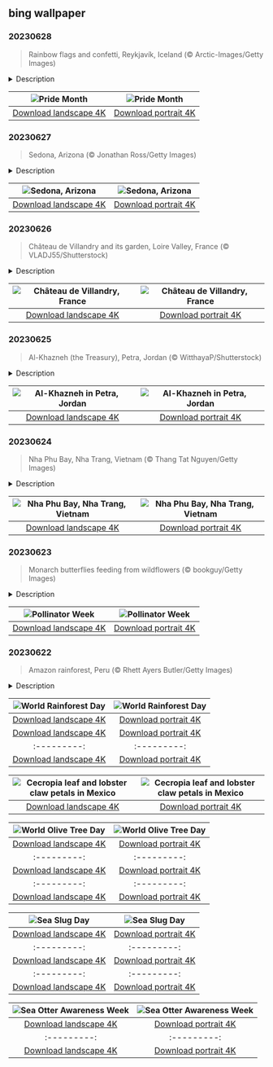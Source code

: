## bing wallpaper

### 20230628

> Rainbow flags and confetti, Reykjavík, Iceland (© Arctic-Images/Getty Images)

<details>
<summary>Description</summary>

> On June 28, 1969, protests erupted over a police raid at the Stonewall Inn, a gay bar in Greenwich Village in New York. This watershed moment—at a time when homosexuality was still illegal in most US states—launched an era of activism and resistance that would transform into a celebration of LGBTQIA+ love and pride. Today, Pride Month is observed in the United States and in dozens of countries around the world. Taking place every June, the month-long celebration of LGBTQIA+ communities also highlights their struggles and achievements. The goal of Pride is to promote the acceptance of love in all its forms, so that LGBTQIA+ communities have the respect, dignity, and equality they deserve.
> 
> 
> 
> 

</details>

| ![Pride Month](https://cn.bing.com/th?id=OHR.PrideIceland_EN-US2263138010_UHD.jpg&pid=hp&w=400&h=224&rs=1&c=4) | ![Pride Month](https://cn.bing.com/th?id=OHR.PrideIceland_EN-US2263138010_1080x1920.jpg&pid=hp&w=155&h=315&rs=1&c=4) |
|:---------:|:---------:|
| [Download landscape 4K](https://cn.bing.com/th?id=OHR.PrideIceland_EN-US2263138010_UHD.jpg) | [Download portrait 4K](https://cn.bing.com/th?id=OHR.PrideIceland_EN-US2263138010_1080x1920.jpg) |

### 20230627

> Sedona, Arizona (© Jonathan Ross/Getty Images)

<details>
<summary>Description</summary>

> Stunning sandstone cliffs rise from the desert floor amid spectacular scenery here in Sedona, Arizona, also known as Red Rock Country. Adventure enthusiasts come to enjoy the beautiful trails that dot the region, which is also steeped in Native American history. The earliest settlers are believed to have been the Ancestral Puebloans, who inhabited the area around 1,400 years ago. Without any written history, most of the information about these ancient people comes from the archaeological ruins that remain, including cliff dwellings built under overhangs in the area's red sandstone rocks. Other Native American groups came to the area such as the Hakataya, the Hohokam, the Sinagua, and the modern-day tribes that live in Arizona today, the Tonto Apache and the Yavapai.
> 
> 
> 
> 

</details>

| ![Sedona, Arizona](https://cn.bing.com/th?id=OHR.SedonaSunset_EN-US2192383635_UHD.jpg&pid=hp&w=400&h=224&rs=1&c=4) | ![Sedona, Arizona](https://cn.bing.com/th?id=OHR.SedonaSunset_EN-US2192383635_1080x1920.jpg&pid=hp&w=155&h=315&rs=1&c=4) |
|:---------:|:---------:|
| [Download landscape 4K](https://cn.bing.com/th?id=OHR.SedonaSunset_EN-US2192383635_UHD.jpg) | [Download portrait 4K](https://cn.bing.com/th?id=OHR.SedonaSunset_EN-US2192383635_1080x1920.jpg) |

### 20230626

> Château de Villandry and its garden, Loire Valley, France (© VLADJ55/Shutterstock)

<details>
<summary>Description</summary>

> The Château de Villandry in France is renowned for its exquisite gardens that are considered a masterpiece of Renaissance horticulture. The gardens, which are divided into sections, feature geometric patterns, vibrant flowerbeds, serene water elements, and meticulously trimmed hedges. Each section has its own theme, ranging from ornamental to practical, and is bursting with a stunning blend of colors and textures. The château's gardens showcase the harmonious relationship between architecture and nature. Stunning gardens have surrounded the château since it was built in 1532, but their appearance changed drastically over the centuries. After Joachim Carvallo acquired the estate, he spent 10 years from 1918 reinventing and restoring the Renaissance formal gardens. Other elements have been added in the decades since and the gardens continue to captivate visitors to this day.
> 
> 
> 
> 

</details>

| ![Château de Villandry, France](https://cn.bing.com/th?id=OHR.VillandryGarden_EN-US2096198100_UHD.jpg&pid=hp&w=400&h=224&rs=1&c=4) | ![Château de Villandry, France](https://cn.bing.com/th?id=OHR.VillandryGarden_EN-US2096198100_1080x1920.jpg&pid=hp&w=155&h=315&rs=1&c=4) |
|:---------:|:---------:|
| [Download landscape 4K](https://cn.bing.com/th?id=OHR.VillandryGarden_EN-US2096198100_UHD.jpg) | [Download portrait 4K](https://cn.bing.com/th?id=OHR.VillandryGarden_EN-US2096198100_1080x1920.jpg) |

### 20230625

> Al-Khazneh (the Treasury), Petra, Jordan (© WitthayaP/Shutterstock)

<details>
<summary>Description</summary>

> Welcome to the ancient temple of Al-Khazneh in the desert city of Petra, Jordan. Carved out of a single sandstone rock about 2,000 years ago by the Nabataean people, it is believed to have been a mausoleum for King Aretas IV. Standing 141 feet tall, its massive doorway is framed with towering columns and intricate carvings. It is the most recognizable structure of this 'rose city' of temples and tombs carved from pink sandstone.
> 
> The Nabataeans, the original inhabitants of Petra, were skilled architects who built an impressive network of cisterns and water channels here. Once a thriving center, Petra is thought to have been largely abandoned around the 8th century and was 'lost' to the Western world until the 19th century. Only the Bedouin people, who lived in the surrounding desert, knew of it, and it is they who are thought to have named it Al-Khazneh, believing it contained treasures.
> 
> 

</details>

| ![Al-Khazneh in Petra, Jordan](https://cn.bing.com/th?id=OHR.PetraTreasury_EN-US1981994011_UHD.jpg&pid=hp&w=400&h=224&rs=1&c=4) | ![Al-Khazneh in Petra, Jordan](https://cn.bing.com/th?id=OHR.PetraTreasury_EN-US1981994011_1080x1920.jpg&pid=hp&w=155&h=315&rs=1&c=4) |
|:---------:|:---------:|
| [Download landscape 4K](https://cn.bing.com/th?id=OHR.PetraTreasury_EN-US1981994011_UHD.jpg) | [Download portrait 4K](https://cn.bing.com/th?id=OHR.PetraTreasury_EN-US1981994011_1080x1920.jpg) |

### 20230624

> Nha Phu Bay, Nha Trang, Vietnam (© Thang Tat Nguyen/Getty Images)

<details>
<summary>Description</summary>

> Nha Phu Bay is a hidden treasure near the Vietnamese city of Nha Trang. Visitors from all over the world come here to snorkel, go island hopping, savor delicious seafood, and enjoy water sports. Hon Mun Island in Nha Trang Bay is the site of Vietnam's only official marine reserve. Here you can explore coral reefs teeming with fish, including snakeheads and cyprinids. Among the bay's popular attractions are Monkey Island which, as the name suggests, is home to gray-haired and red-faced monkeys, and Orchid Island, which boasts a great variety of orchid species.
> 
> 
> 
> 

</details>

| ![Nha Phu Bay, Nha Trang, Vietnam](https://cn.bing.com/th?id=OHR.NhaTrang_EN-US1821500559_UHD.jpg&pid=hp&w=400&h=224&rs=1&c=4) | ![Nha Phu Bay, Nha Trang, Vietnam](https://cn.bing.com/th?id=OHR.NhaTrang_EN-US1821500559_1080x1920.jpg&pid=hp&w=155&h=315&rs=1&c=4) |
|:---------:|:---------:|
| [Download landscape 4K](https://cn.bing.com/th?id=OHR.NhaTrang_EN-US1821500559_UHD.jpg) | [Download portrait 4K](https://cn.bing.com/th?id=OHR.NhaTrang_EN-US1821500559_1080x1920.jpg) |

### 20230623

> Monarch butterflies feeding from wildflowers (© bookguy/Getty Images)

<details>
<summary>Description</summary>

> It's lunch time for these beautiful monarch butterflies, which like to feed on clusters of colorful wildflowers. While they dine out on nectar, they get a light dusting of pollen, which is then spread to other flowers they land on. This process is pollination, transferring pollen from the male part of a flower to the female part, and is crucial for growing many of our fruits and vegetables. It improves the quality and quantity of crops and increases harvest yields. Nearly $20 billion of goods are produced in the US alone each year, because of pollination.
> 
> Pollinators are a critical part of food systems and ecosystems, but their numbers have declined due to various threats including loss of habitats, pesticides, and climate change. Pollinator Week, held in June each year, aims to raise awareness of pollinators and what we can do to protect them. You can mark the week by avoiding using pesticides and creating a pollinator-friendly habitat for butterflies, bees, and other pollinators, helping them continue to play their essential role in plant reproduction.
> 
> 

</details>

| ![Pollinator Week](https://cn.bing.com/th?id=OHR.PollinatorMonarch_EN-US1506878789_UHD.jpg&pid=hp&w=400&h=224&rs=1&c=4) | ![Pollinator Week](https://cn.bing.com/th?id=OHR.PollinatorMonarch_EN-US1506878789_1080x1920.jpg&pid=hp&w=155&h=315&rs=1&c=4) |
|:---------:|:---------:|
| [Download landscape 4K](https://cn.bing.com/th?id=OHR.PollinatorMonarch_EN-US1506878789_UHD.jpg) | [Download portrait 4K](https://cn.bing.com/th?id=OHR.PollinatorMonarch_EN-US1506878789_1080x1920.jpg) |

### 20230622

> Amazon rainforest, Peru (© Rhett Ayers Butler/Getty Images)

<details>
<summary>Description</summary>

> Welcome to the largest tropical rainforest on Earth. Our homepage image was taken in Peru, home to about 13% of the Amazon rainforest. Most of it, about 60%, is in Brazil, while 10% is in Colombia. Bolivia, Ecuador, French Guiana, Guyana, Suriname, and Venezuela also have sections within their borders. Covering nearly 40% of South America, the rainforest is teeming with life, including endangered species like jaguars and giant otters, more than 40,000 plants, and thousands of birds and butterflies. Millions of people also live in the Amazon.
> 
> As well as sheltering thousands of species, rainforests absorb a substantial amount of carbon dioxide from the atmosphere, helping to combat global warming. But they are threatened by climate change and deforestation. World Rainforest Day was created in 2017 to celebrate these critical natural resources and to raise awareness of their plight. Its founders, the Rainforest Partnership, also hosts a summit to hear from experts and discuss how individuals and communities can help protect rainforests.
> 
> 

</details>

| ![World Rainforest Day](https://cn.bing.com/th?id=OHR.PeruAmazon_EN-US1428483038_UHD.jpg&pid=hp&w=400&h=224&rs=1&c=4) | ![World Rainforest Day](https://cn.bing.com/th?id=OHR.PeruAmazon_EN-US1428483038_1080x1920.jpg&pid=hp&w=155&h=315&rs=1&c=4) |
|:---------:|:---------:|
| [Download landscape 4K](https://cn.bing.com/th?id=OHR.PeruAmazon_EN-US1428483038_UHD.jpg) | [Download portrait 4K](https://cn.bing.com/th?id=OHR.PeruAmazon_EN-US1428483038_1080x1920.jpg) |--:|:---------:|
| [Download landscape 4K](https://cn.bing.com/th?id=OHR.StonehengeSalisbury_EN-US1337618356_UHD.jpg) | [Download portrait 4K](https://cn.bing.com/th?id=OHR.StonehengeSalisbury_EN-US1337618356_1080x1920.jpg) | | [Download portrait 4K](https://cn.bing.com/th?id=OHR.EagleTree_EN-US8588984234_1080x1920.jpg) |d portrait 4K](https://cn.bing.com/th?id=OHR.SurfSanDiego_EN-US0761983664_1080x1920.jpg) |?id=OHR.CormorantBridge_EN-US1902862286_1080x1920.jpg) |om/th?id=OHR.AmericanWetlands_EN-US1844827155_1080x1920.jpg&pid=hp&w=155&h=315&rs=1&c=4) |
|:---------:|:---------:|
| [Download landscape 4K](https://cn.bing.com/th?id=OHR.AmericanWetlands_EN-US1844827155_UHD.jpg) | [Download portrait 4K](https://cn.bing.com/th?id=OHR.AmericanWetlands_EN-US1844827155_1080x1920.jpg) |9784_UHD.jpg) | [Download portrait 4K](https://cn.bing.com/th?id=OHR.RedPlanetDay_EN-US9693219784_1080x1920.jpg) |r claw is often cultivated as an ornamental plant for tropical gardens. Gardeners looking to attract birds love the Heliconia because its plentiful nectar draws hummingbirds to its downward-facing flowers. Those same flowers have special recognition in Bolivia as 'patujú,' the national flower, which appears on one of the country's flags.
> 
> 

</details>

| ![Cecropia leaf and lobster claw petals in Mexico](https://cn.bing.com/th?id=OHR.Cecropia_EN-US9602789937_UHD.jpg&pid=hp&w=400&h=224&rs=1&c=4) | ![Cecropia leaf and lobster claw petals in Mexico](https://cn.bing.com/th?id=OHR.Cecropia_EN-US9602789937_1080x1920.jpg&pid=hp&w=155&h=315&rs=1&c=4) |
|:---------:|:---------:|
| [Download landscape 4K](https://cn.bing.com/th?id=OHR.Cecropia_EN-US9602789937_UHD.jpg) | [Download portrait 4K](https://cn.bing.com/th?id=OHR.Cecropia_EN-US9602789937_1080x1920.jpg) |though olive trees do not grow very tall, usually no more than 30 feet, they live a very long time. One of the oldest known trees in the world, in Portugal, is believed to be 3,350 years old. Many live for millennia, their trunks growing thick and gnarled, and their branches bearing fruit century after century. As civilizations rise and fall around them, these hardy trees remain resilient and steadfast.
> 
> 

</details>

| ![World Olive Tree Day](https://cn.bing.com/th?id=OHR.OliveTreeDay_EN-US9460125670_UHD.jpg&pid=hp&w=400&h=224&rs=1&c=4) | ![World Olive Tree Day](https://cn.bing.com/th?id=OHR.OliveTreeDay_EN-US9460125670_1080x1920.jpg&pid=hp&w=155&h=315&rs=1&c=4) |
|:---------:|:---------:|
| [Download landscape 4K](https://cn.bing.com/th?id=OHR.OliveTreeDay_EN-US9460125670_UHD.jpg) | [Download portrait 4K](https://cn.bing.com/th?id=OHR.OliveTreeDay_EN-US9460125670_1080x1920.jpg) |pid=hp&w=155&h=315&rs=1&c=4) |
|:---------:|:---------:|
| [Download landscape 4K](https://cn.bing.com/th?id=OHR.MonksMound_EN-US9323884241_UHD.jpg) | [Download portrait 4K](https://cn.bing.com/th?id=OHR.MonksMound_EN-US9323884241_1080x1920.jpg) |](https://cn.bing.com/th?id=OHR.Calacas_EN-US6430903741_UHD.jpg) | [Download portrait 4K](https://cn.bing.com/th?id=OHR.Calacas_EN-US6430903741_1080x1920.jpg) |.com/th?id=OHR.SealRiver_EN-US6267835630_1080x1920.jpg&pid=hp&w=155&h=315&rs=1&c=4) |
|:---------:|:---------:|
| [Download landscape 4K](https://cn.bing.com/th?id=OHR.SealRiver_EN-US6267835630_UHD.jpg) | [Download portrait 4K](https://cn.bing.com/th?id=OHR.SealRiver_EN-US6267835630_1080x1920.jpg) |e a more fitting name. Someone call Terry.
> 
> 

</details>

| ![Sea Slug Day](https://cn.bing.com/th?id=OHR.SeaAngel_EN-US5531672696_UHD.jpg&pid=hp&w=400&h=224&rs=1&c=4) | ![Sea Slug Day](https://cn.bing.com/th?id=OHR.SeaAngel_EN-US5531672696_1080x1920.jpg&pid=hp&w=155&h=315&rs=1&c=4) |
|:---------:|:---------:|
| [Download landscape 4K](https://cn.bing.com/th?id=OHR.SeaAngel_EN-US5531672696_UHD.jpg) | [Download portrait 4K](https://cn.bing.com/th?id=OHR.SeaAngel_EN-US5531672696_1080x1920.jpg) |OHR.DarkSkyAcadia_EN-US6966527964_1080x1920.jpg) |.bing.com/th?id=OHR.GoldenJellyfish_EN-US6743816471_1080x1920.jpg&pid=hp&w=155&h=315&rs=1&c=4) |
|:---------:|:---------:|
| [Download landscape 4K](https://cn.bing.com/th?id=OHR.GoldenJellyfish_EN-US6743816471_UHD.jpg) | [Download portrait 4K](https://cn.bing.com/th?id=OHR.GoldenJellyfish_EN-US6743816471_1080x1920.jpg) |ng.com/th?id=OHR.LastDollarRoad_EN-US7923638318_UHD.jpg&pid=hp&w=400&h=224&rs=1&c=4) | ![First day of autumn](https://cn.bing.com/th?id=OHR.LastDollarRoad_EN-US7923638318_1080x1920.jpg&pid=hp&w=155&h=315&rs=1&c=4) |
|:---------:|:---------:|
| [Download landscape 4K](https://cn.bing.com/th?id=OHR.LastDollarRoad_EN-US7923638318_UHD.jpg) | [Download portrait 4K](https://cn.bing.com/th?id=OHR.LastDollarRoad_EN-US7923638318_1080x1920.jpg) |ppers who hunted otters to near extinction before they were protected by law. Although sea otter populations have rebounded, they are still considered endangered. Otters live along the Pacific Coast of North America, from California up to Alaska. Although they can walk on land, they almost never find the need or desire to, even when it's nap time. When they're ready for a snooze, they'll raft up, wrap themselves in a strand of kelp to keep them from drifting away, and recline on the world's biggest waterbed.

</details>

| ![Sea Otter Awareness Week](https://cn.bing.com/th?id=OHR.SitkaOtters_EN-US7714053956_UHD.jpg&pid=hp&w=400&h=224&rs=1&c=4) | ![Sea Otter Awareness Week](https://cn.bing.com/th?id=OHR.SitkaOtters_EN-US7714053956_1080x1920.jpg&pid=hp&w=155&h=315&rs=1&c=4) |
|:---------:|:---------:|
| [Download landscape 4K](https://cn.bing.com/th?id=OHR.SitkaOtters_EN-US7714053956_UHD.jpg) | [Download portrait 4K](https://cn.bing.com/th?id=OHR.SitkaOtters_EN-US7714053956_1080x1920.jpg) |oo_EN-US7569665443_UHD.jpg&pid=hp&w=400&h=224&rs=1&c=4) | ![World Bamboo Day](https://cn.bing.com/th?id=OHR.ArashiyamaBamboo_EN-US7569665443_1080x1920.jpg&pid=hp&w=155&h=315&rs=1&c=4) |
|:---------:|:---------:|
| [Download landscape 4K](https://cn.bing.com/th?id=OHR.ArashiyamaBamboo_EN-US7569665443_UHD.jpg) | [Download portrait 4K](https://cn.bing.com/th?id=OHR.ArashiyamaBamboo_EN-US7569665443_1080x1920.jpg) |